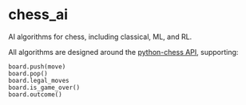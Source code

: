 # chess_ai
AI algorithms for chess, including classical, ML, and RL.

All algorithms are designed around the [python-chess API](https://python-chess.readthedocs.io/en/latest/), supporting:
```
board.push(move)
board.pop()
board.legal_moves
board.is_game_over()
board.outcome()
```